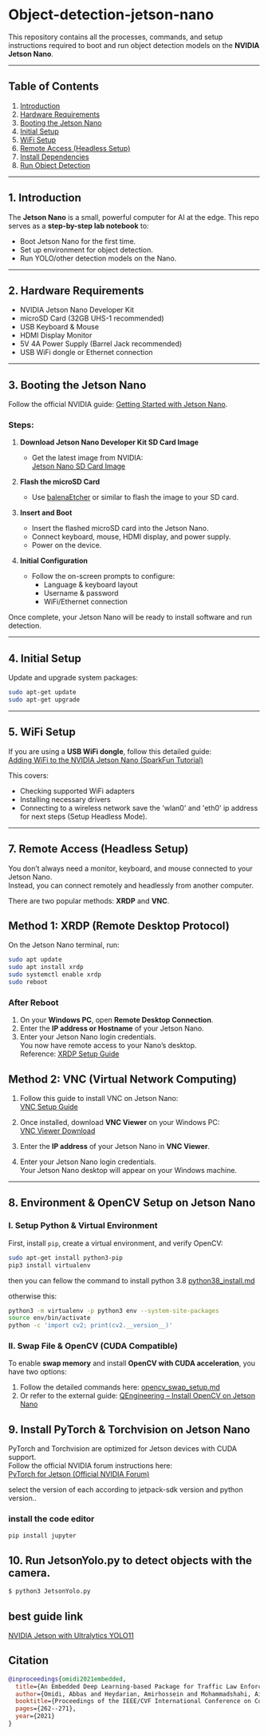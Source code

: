 # Object-detection-jetson-nano

This repository contains all the processes, commands, and setup instructions required to boot and run object detection models on the **NVIDIA Jetson Nano**.

---

## Table of Contents

1. [Introduction](#introduction)
2. [Hardware Requirements](#hardware-requirements)
3. [Booting the Jetson Nano](#booting-the-jetson-nano)
4. [Initial Setup](#initial-setup)
5. [WiFi Setup](#wifi-setup)
6. [Remote Access (Headless Setup)](#-remote-access-headless-setup)
7. [Install Dependencies](#install-dependencies)
8. [Run Object Detection](#run-object-detection)

---

## 1. Introduction

The **Jetson Nano** is a small, powerful computer for AI at the edge. This repo serves as a **step-by-step lab notebook** to:

- Boot Jetson Nano for the first time.
- Set up environment for object detection.
- Run YOLO/other detection models on the Nano.

---

## 2. Hardware Requirements

- NVIDIA Jetson Nano Developer Kit
- microSD Card (32GB UHS-1 recommended)
- USB Keyboard & Mouse
- HDMI Display Monitor
- 5V 4A Power Supply (Barrel Jack recommended)
- USB WiFi dongle or Ethernet connection

---

## 3. Booting the Jetson Nano

Follow the official NVIDIA guide: [Getting Started with Jetson Nano](https://developer.nvidia.com/embedded/learn/get-started-jetson-nano-devkit#intro).

### Steps:

1. **Download Jetson Nano Developer Kit SD Card Image**

   - Get the latest image from NVIDIA:  
      [Jetson Nano SD Card Image](https://developer.nvidia.com/embedded/downloads)

2. **Flash the microSD Card**

   - Use [balenaEtcher](https://www.balena.io/etcher/) or similar to flash the image to your SD card.

3. **Insert and Boot**

   - Insert the flashed microSD card into the Jetson Nano.
   - Connect keyboard, mouse, HDMI display, and power supply.
   - Power on the device.

4. **Initial Configuration**
   - Follow the on-screen prompts to configure:
     - Language & keyboard layout
     - Username & password
     - WiFi/Ethernet connection

Once complete, your Jetson Nano will be ready to install software and run detection.

---

## 4. Initial Setup

Update and upgrade system packages:

```bash
sudo apt-get update
sudo apt-get upgrade
```

---

## 5. WiFi Setup

If you are using a **USB WiFi dongle**, follow this detailed guide:  
 [Adding WiFi to the NVIDIA Jetson Nano (SparkFun Tutorial)](https://learn.sparkfun.com/tutorials/adding-wifi-to-the-nvidia-jetson/all)

This covers:

- Checking supported WiFi adapters
- Installing necessary drivers
- Connecting to a wireless network
  save the 'wlan0' and 'eth0' ip address for next steps (Setup Headless Mode).

---

## 7. Remote Access (Headless Setup)

You don’t always need a monitor, keyboard, and mouse connected to your Jetson Nano.  
Instead, you can connect remotely and headlessly from another computer.

There are two popular methods: **XRDP** and **VNC**.

## Method 1: XRDP (Remote Desktop Protocol)

On the Jetson Nano terminal, run:

```bash
sudo apt update
sudo apt install xrdp
sudo systemctl enable xrdp
sudo reboot
```

### After Reboot

1. On your **Windows PC**, open **Remote Desktop Connection**.
2. Enter the **IP address or Hostname** of your Jetson Nano.
3. Enter your Jetson Nano login credentials.  
   You now have remote access to your Nano’s desktop.  
   Reference: [XRDP Setup Guide](https://learn.microsoft.com/en-us/windows-server/remote/remote-desktop-services/clients/remote-desktop-clients)

## Method 2: VNC (Virtual Network Computing)

1. Follow this guide to install VNC on Jetson Nano:  
   [VNC Setup Guide](https://developer.nvidia.com/embedded/learn/tutorials/vnc-setup)

2. Once installed, download **VNC Viewer** on your Windows PC:  
   [VNC Viewer Download](https://www.realvnc.com/en/connect/download/viewer/)

3. Enter the **IP address** of your Jetson Nano in **VNC Viewer**.
4. Enter your Jetson Nano login credentials.  
   Your Jetson Nano desktop will appear on your Windows machine.

---

## 8. Environment & OpenCV Setup on Jetson Nano

### I. Setup Python & Virtual Environment

First, install `pip`, create a virtual environment, and verify OpenCV:

```bash
sudo apt-get install python3-pip
pip3 install virtualenv
```

then you can fellow the command to install python 3.8 [python38_install.md](python38_install.md)

otherwise this:

```bash
python3 -m virtualenv -p python3 env --system-site-packages
source env/bin/activate
python -c 'import cv2; print(cv2.__version__)'
```

### II. Swap File & OpenCV (CUDA Compatible)

To enable **swap memory** and install **OpenCV with CUDA acceleration**, you have two options:

1. Follow the detailed commands here: [opencv_swap_setup.md](opencv_swap_setup.md)
2. Or refer to the external guide: [QEngineering – Install OpenCV on Jetson Nano](https://qengineering.eu/install-opencv-on-jetson-nano.html)

## 9. Install PyTorch & Torchvision on Jetson Nano

PyTorch and Torchvision are optimized for Jetson devices with CUDA support.  
Follow the official NVIDIA forum instructions here:  
 [PyTorch for Jetson (Official NVIDIA Forum)](https://forums.developer.nvidia.com/t/pytorch-for-jetson/72048)

select the version of each according to jetpack-sdk version and python version..

### install the code editor

```bash
pip install jupyter
```

## 10. Run JetsonYolo.py to detect objects with the camera.

```bash
$ python3 JetsonYolo.py
```

## best guide link

[NVIDIA Jetson with Ultralytics YOLO11](https://docs.ultralytics.com/guides/nvidia-jetson/)

## Citation

```bibtex
@inproceedings{omidi2021embedded,
  title={An Embedded Deep Learning-based Package for Traffic Law Enforcement},
  author={Omidi, Abbas and Heydarian, Amirhossein and Mohammadshahi, Aida and Beirami, Behnam Asghari and Haddadi, Farzan},
  booktitle={Proceedings of the IEEE/CVF International Conference on Computer Vision},
  pages={262--271},
  year={2021}
}
```
